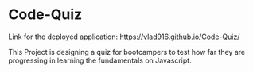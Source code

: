 # Code-Quiz

Link for the deployed application: https://vlad916.github.io/Code-Quiz/


This Project is designing a quiz for bootcampers to test how far they are progressing in learning the fundamentals on Javascript. 
